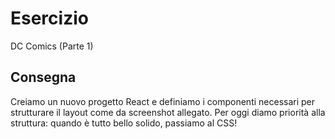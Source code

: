 # Esercizio

DC Comics (Parte 1)

## Consegna

Creiamo un nuovo progetto React e definiamo i componenti necessari per strutturare il layout come da screenshot allegato.
Per oggi diamo priorità alla struttura: quando è tutto bello solido, passiamo al CSS!
